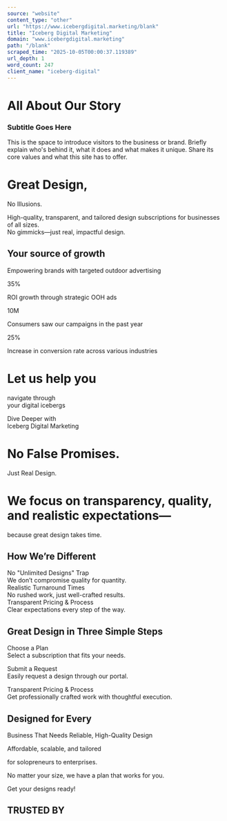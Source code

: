 ```yaml
---
source: "website"
content_type: "other"
url: "https://www.icebergdigital.marketing/blank"
title: "Iceberg Digital Marketing"
domain: "www.icebergdigital.marketing"
path: "/blank"
scraped_time: "2025-10-05T00:00:37.119389"
url_depth: 1
word_count: 247
client_name: "iceberg-digital"
---
```


# All About Our Story

### Subtitle Goes Here

This is the space to introduce visitors to the business or brand. Briefly explain who's behind it, what it does and what makes it unique. Share its core values and what this site has to offer.

# Great Design,  
No Illusions.

High-quality, transparent, and tailored design subscriptions for businesses of all sizes.  
No gimmicks—just real, impactful design.

## Your source of growth

Empowering brands with targeted outdoor advertising

35%

 ROI growth through strategic OOH ads

10M

 Consumers saw our campaigns in the past year

25%

 Increase in conversion rate across various industries

# Let us help you  
navigate through  
your digital icebergs

Dive Deeper with  
Iceberg Digital Marketing

# No False Promises.  
Just Real Design.

# We focus on transparency, quality, and realistic expectations—  
because great design takes time.

## How We’re Different

No "Unlimited Designs" Trap  
We don’t compromise quality for quantity.  
Realistic Turnaround Times  
No rushed work, just well-crafted results.  
Transparent Pricing & Process  
Clear expectations every step of the way.

## Great Design in Three Simple Steps

Choose a Plan  
Select a subscription that fits your needs.  

Submit a Request  
Easily request a design through our portal.  

Transparent Pricing & Process  
Get professionally crafted work with thoughtful execution.

## Designed for Every  
Business That Needs Reliable, High-Quality Design

Affordable, scalable, and tailored

for solopreneurs to enterprises.

No matter your size, we have a plan that works for you.

Get your designs ready!

## TRUSTED BY